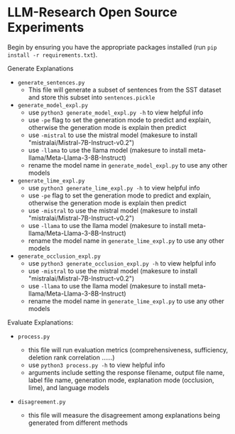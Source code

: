 # LLM-Research Open Source Experiments
 
Begin by ensuring you have the appropriate packages installed (run `pip install -r requirements.txt`).

<!-- Modify the files as follows: -->

Generate Explanations
- `generate_sentences.py`
    - This file will generate a subset of sentences from the SST dataset and store this subset into `sentences.pickle`
- `generate_model_expl.py`
    - use `python3 generate_model_expl.py -h` to view helpful info
    - use `-pe` flag to set the generation mode to predict and explain, otherwise the generation mode is explain then predict
    - use `-mistral` to use the mistral model (makesure to install "mistralai/Mistral-7B-Instruct-v0.2")
    - use `-llama` to use the llama model (makesure to install meta-llama/Meta-Llama-3-8B-Instruct)
    - rename the model name in `generate_model_expl.py` to use any other models
- `generate_lime_expl.py`
    - use `python3 generate_lime_expl.py -h` to view helpful info
    - use `-pe` flag to set the generation mode to predict and explain, otherwise the generation mode is explain then predict
    - use `-mistral` to use the mistral model (makesure to install "mistralai/Mistral-7B-Instruct-v0.2")
    - use `-llama` to use the llama model (makesure to install meta-llama/Meta-Llama-3-8B-Instruct)
    - rename the model name in `generate_lime_expl.py` to use any other models
- `generate_occlusion_expl.py`
    - use `python3 generate_occlusion_expl.py -h` to view helpful info
    - use `-mistral` to use the mistral model (makesure to install "mistralai/Mistral-7B-Instruct-v0.2")
    - use `-llama` to use the llama model (makesure to install meta-llama/Meta-Llama-3-8B-Instruct)
    - rename the model name in `generate_lime_expl.py` to use any other models

Evaluate Explanations:
- `process.py`
    - this file will run evaluation metrics (comprehensiveness, sufficiency, deletion rank correlation ......)
    - use `python3 process.py -h` to view helpful info
    - arguments include setting the response filename, output file name, label file name, generation mode, explanation mode (occlusion, lime), and language models

- `disagreement.py`
    - this file will measure the disagreement among explanations being generated from different methods
    
